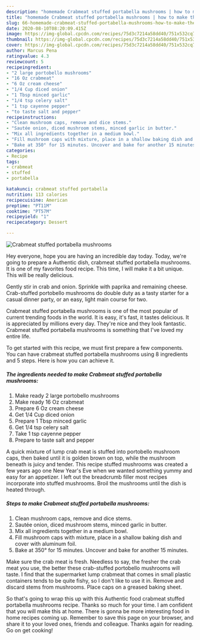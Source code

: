 ```yaml
---
description: "homemade Crabmeat stuffed portabella mushrooms | how to make the best Crabmeat stuffed portabella mushrooms"
title: "homemade Crabmeat stuffed portabella mushrooms | how to make the best Crabmeat stuffed portabella mushrooms"
slug: 66-homemade-crabmeat-stuffed-portabella-mushrooms-how-to-make-the-best-crabmeat-stuffed-portabella-mushrooms
date: 2020-08-10T08:20:09.415Z
image: https://img-global.cpcdn.com/recipes/75d3c7214a58dd40/751x532cq70/crabmeat-stuffed-portabella-mushrooms-recipe-main-photo.jpg
thumbnail: https://img-global.cpcdn.com/recipes/75d3c7214a58dd40/751x532cq70/crabmeat-stuffed-portabella-mushrooms-recipe-main-photo.jpg
cover: https://img-global.cpcdn.com/recipes/75d3c7214a58dd40/751x532cq70/crabmeat-stuffed-portabella-mushrooms-recipe-main-photo.jpg
author: Marcus Pena
ratingvalue: 4.3
reviewcount: 5
recipeingredient:
- "2 large portobello mushrooms"
- "16 Oz crabmeat"
- "6 Oz cream cheese"
- "1/4 Cup diced onion"
- "1 Tbsp minced garlic"
- "1/4 tsp celery salt"
- "1 tsp cayenne pepper"
- "to taste salt and pepper"
recipeinstructions:
- "Clean mushroom caps, remove and dice stems."
- "Sautée onion, diced mushroom stems, minced garlic in butter."
- "Mix all ingredients together in a medium bowl."
- "Fill mushroom caps with mixture, place in a shallow baking dish and cover with aluminum foil."
- "Bake at 350° for 15 minutes. Uncover and bake for another 15 minutes."
categories:
- Recipe
tags:
- crabmeat
- stuffed
- portabella

katakunci: crabmeat stuffed portabella 
nutrition: 113 calories
recipecuisine: American
preptime: "PT11M"
cooktime: "PT57M"
recipeyield: "1"
recipecategory: Dessert

---
```



![Crabmeat stuffed portabella mushrooms](https://img-global.cpcdn.com/recipes/75d3c7214a58dd40/751x532cq70/crabmeat-stuffed-portabella-mushrooms-recipe-main-photo.jpg)

Hey everyone, hope you are having an incredible day today. Today, we're going to prepare a Authentic dish, crabmeat stuffed portabella mushrooms. It is one of my favorites food recipe. This time, I will make it a bit unique. This will be really delicious.

Gently stir in crab and onion. Sprinkle with paprika and remaining cheese. Crab-stuffed portobello mushrooms do double duty as a tasty starter for a casual dinner party, or an easy, light main course for two.

Crabmeat stuffed portabella mushrooms is one of the most popular of current trending foods in the world. It is easy, it's fast, it tastes delicious. It is appreciated by millions every day. They're nice and they look fantastic. Crabmeat stuffed portabella mushrooms is something that I've loved my entire life.


To get started with this recipe, we must first prepare a few components. You can have crabmeat stuffed portabella mushrooms using 8 ingredients and 5 steps. Here is how you can achieve it.

<!--inarticleads1-->

##### The ingredients needed to make Crabmeat stuffed portabella mushrooms:

1. Make ready 2 large portobello mushrooms
1. Make ready 16 Oz crabmeat
1. Prepare 6 Oz cream cheese
1. Get 1/4 Cup diced onion
1. Prepare 1 Tbsp minced garlic
1. Get 1/4 tsp celery salt
1. Take 1 tsp cayenne pepper
1. Prepare to taste salt and pepper


A quick mixture of lump crab meat is stuffed into portobello mushroom caps, then baked until it is golden brown on top, while the mushroom beneath is juicy and tender. This recipe stuffed mushrooms was created a few years ago one New Year&#39;s Eve when we wanted something yummy and easy for an appetizer. I left out the breadcrumb filler most recipes incorporate into stuffed mushrooms. Broil the mushrooms until the dish is heated through. 

<!--inarticleads2-->

##### Steps to make Crabmeat stuffed portabella mushrooms:

1. Clean mushroom caps, remove and dice stems.
1. Sautée onion, diced mushroom stems, minced garlic in butter.
1. Mix all ingredients together in a medium bowl.
1. Fill mushroom caps with mixture, place in a shallow baking dish and cover with aluminum foil.
1. Bake at 350° for 15 minutes. Uncover and bake for another 15 minutes.


Make sure the crab meat is fresh. Needless to say, the fresher the crab meat you use, the better these crab-stuffed portobello mushrooms will taste. I find that the supermarket lump crabmeat that comes in small plastic containers tends to be quite fishy, so I don&#39;t like to use it in. Remove and discard stems from mushrooms. Place caps on a greased baking sheet. 

So that's going to wrap this up with this Authentic food crabmeat stuffed portabella mushrooms recipe. Thanks so much for your time. I am confident that you will make this at home. There is gonna be more interesting food in home recipes coming up. Remember to save this page on your browser, and share it to your loved ones, friends and colleague. Thanks again for reading. Go on get cooking!
